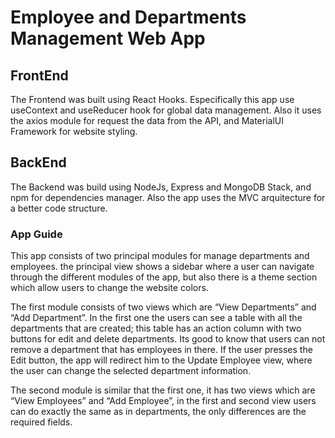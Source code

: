 # Employee and Departments Management Web App

## FrontEnd

The Frontend was built using React Hooks. Especifically this app use useContext and useReducer hook for global data management. Also it uses the axios module for request the data from the API, and MaterialUI Framework for website styling.

## BackEnd

The Backend was build using NodeJs, Express and MongoDB Stack, and npm for dependencies manager. Also the app uses the MVC arquitecture for a better code structure.

### App Guide

This app consists of two principal modules for manage departments and employees. the principal view shows a sidebar where a user can navigate through the different modules of the app, but also there is a theme section which allow users to change the website colors.

The first module consists of two views which are “View Departments” and “Add Department”. In the first one the users can see a table with all the departments that are created; this table has an action column with two buttons for edit and delete departments. Its good to know that users can not remove a department that has employees in there. If the user presses the Edit button, the app will redirect him to the Update Employee view, where the user can change the selected department information.

The second module is similar that the first one, it has two views which are “View Employees” and “Add Employee”, in the first and second view users can do exactly the same as in departments, the only differences are the required fields.
